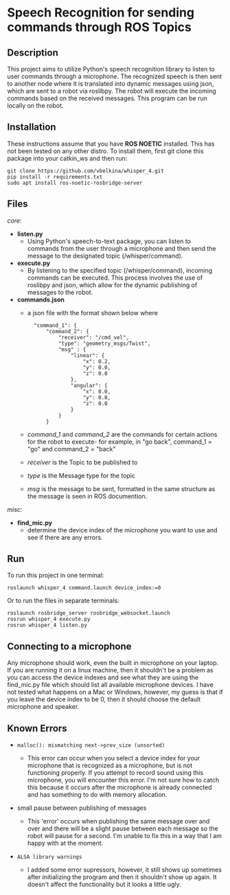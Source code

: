# **Speech Recognition for sending commands through ROS Topics**

## **Description**

This project aims to utilize Python's speech recognition library to listen to user commands through a microphone. The recognized speech is then sent to another node where it is translated into dynamic messages using json, which are sent to a robot via roslibpy. The robot will execute the incoming commands based on the received messages. This program can be run locally on the robot. 

## **Installation**

These instructions assume that you have **ROS NOETIC** installed. This has not been tested on any other distro. To install them, first git clone this package into your catkin_ws and then run: 

    git clone https://github.com/vbelkina/whisper_4.git
    pip install -r requirements.txt
    sudo apt install ros-noetic-rosbridge-server

## **Files**

*core:*

- **listen.py**
    - Using Python's speech-to-text package, you can listen to commands from the user through a microphone and then send the message to the designated topic (/whisper/command).
- **execute.py**
    - By listening to the specified topic (/whisper/command), incoming commands can be executed. This process involves the use of roslibpy and json, which allow for the dynamic publishing of messages to the robot.
- **commands.json**
    - a json file with the format shown below where 

            "command_1": {
                "command_2": { 
                    "receiver": "/cmd_vel",
                    "type": "geometry_msgs/Twist",
                    "msg" : {
                        "linear": {
                            "x": 0.2,
                            "y": 0.0,
                            "z": 0.0
                        },
                        "angular": {
                            "x": 0.0,
                            "y": 0.0,
                            "z": 0.0
                        }
                    }
                }
    - *command_1* and *command_2* are the commands for certain actions for the robot to execute- for example, in "go back", command_1 = "go" and command_2 = "back"
    - *receiver* is the Topic to be published to 
    - *type* is the Message type for the topic
    - *msg* is the message to be sent, formatted in the same structure as the message is seen in ROS documention. 

*misc:* 

- **find_mic.py**
    - determine the device index of the microphone you want to use and see if there are any errors. 

## **Run**

To run this project in one terminal: 

    roslaunch whisper_4 command.launch device_index:=0 

Or to run the files in separate terminals:

    roslaunch rosbridge_server rosbridge_websocket.launch
    rosrun whisper_4 execute.py
    rosrun whisper_4 listen.py

## **Connecting to a microphone**

Any microphone should work, even the built in microphone on your laptop. If you are running it on a linux machine, then it shouldn't be a problem as you can access the device indexes and see what they are using the find_mic.py file which should list all available microphone devices. 
I have not tested what happens on a Mac or Windows, however, my guess is that if you leave the device index to be 0, then it should choose the default microphone and speaker. 


## **Known Errors**

- `malloc(): mismatching next->prev_size (unsorted)` 
    - This error can occur when you select a device index for your microphone that is recognized as a microphone, but is not functioning properly. If you attempt to record sound using this microphone, you will encounter this error. I'm not sure how to catch this because it occurs after the microphone is already connected and has something to do with memory allocation. 

- small pause between publishing of messages
    - This 'error' occurs when publishing the same message over and over and there will be a slight pause between each message so the robot will pause for a second. I'm unable to fix this in a way that I am happy with at the moment. 

- `ALSA library warnings` 
    - I added some error supressors, however, it still shows up sometimes after initializing the program and then it shouldn't show up again. It doesn't affect the functionality but it looks a little ugly. 